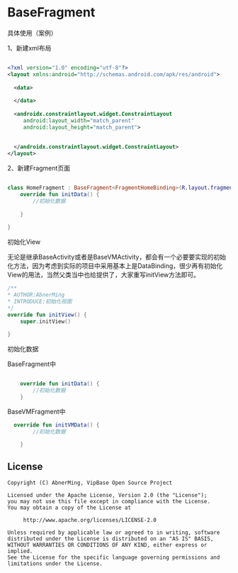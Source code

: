 # BaseFragment

具体使用（案例）

1、新建xml布局

```xml

<?xml version="1.0" encoding="utf-8"?>
<layout xmlns:android="http://schemas.android.com/apk/res/android">
  
  <data>
    
  </data>
  
  <androidx.constraintlayout.widget.ConstraintLayout
     android:layout_width="match_parent"
     android:layout_height="match_parent">
    
    
  </androidx.constraintlayout.widget.ConstraintLayout>
</layout>

```
2、新建Fragment页面

```kotlin

class HomeFragment : BaseFragment<FragmentHomeBinding>(R.layout.fragment_home) {
    override fun initData() {
        //初始化数据
      
    }
    
}

```

初始化View

无论是继承BaseActivity或者是BaseVMActivity，都会有一个必要要实现的初始化方法，因为考虑到实际的项目中采用基本上是DataBinding，很少再有初始化View的用法，当然父类当中也给提供了，大家重写initView方法即可。

```kotlin
/**
* AUTHOR:AbnerMing
* INTRODUCE:初始化视图
*/
override fun initView() {
    super.initView()
    
}
```

初始化数据

BaseFragment中

```kotlin

    override fun initData() {
        //初始化数据
    }

```

BaseVMFragment中

```kotlin
  override fun initVMData() {
        //初始化数据

    }

```






## License

```
Copyright (C) AbnerMing, VipBase Open Source Project

Licensed under the Apache License, Version 2.0 (the "License");
you may not use this file except in compliance with the License.
You may obtain a copy of the License at

     http://www.apache.org/licenses/LICENSE-2.0

Unless required by applicable law or agreed to in writing, software
distributed under the License is distributed on an "AS IS" BASIS,
WITHOUT WARRANTIES OR CONDITIONS OF ANY KIND, either express or implied.
See the License for the specific language governing permissions and
limitations under the License.
```







